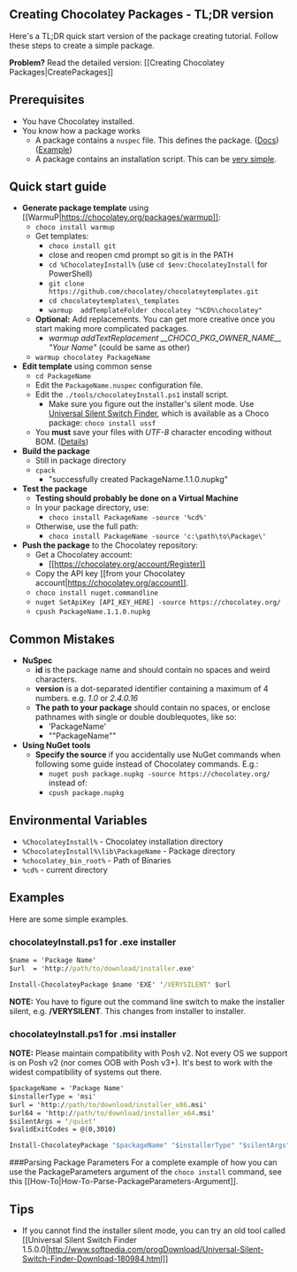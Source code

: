## Creating Chocolatey Packages - TL;DR version

Here's a TL;DR quick start version of the package creating tutorial. Follow these steps to create a simple package.

**Problem?** Read the detailed version: [[Creating Chocolatey Packages|CreatePackages]]

## Prerequisites


* You have Chocolatey installed.
* You know how a package works
  * A package contains a `nuspec` file. This defines the package. ([Docs](http://docs.nuget.org/docs/reference/nuspec-reference)) ([Example](https://github.com/chocolatey/chocolateytemplates/blob/master/_templates/chocolatey/__NAME__.nuspec))
  * A package contains an installation script. This can be [very simple](https://github.com/chocolatey/chocolatey/wiki/CreatePackagesQuickStart#examples).

## Quick start guide


* **Generate package template** using [[WarmuP|https://chocolatey.org/packages/warmup]]:
   * `choco install warmup`
   * Get templates:
      * `choco install git`
      * close and reopen cmd prompt so git is in the PATH
      * `cd %ChocolateyInstall%` (use `cd $env:ChocolateyInstall` for PowerShell)
      * `git clone https://github.com/chocolatey/chocolateytemplates.git`
      * `cd chocolateytemplates\_templates`
      * `warmup  addTemplateFolder chocolatey "%CD%\chocolatey"`
   * **Optional:** Add replacements. You can get more creative once you start making more complicated packages.
      * *warmup addTextReplacement \_\_CHOCO_PKG_OWNER_NAME\_\_ "Your Name"*
(could be same as other)
   * `warmup chocolatey PackageName`
* **Edit template** using common sense
   * `cd PackageName`
   * Edit the `PackageName.nuspec` configuration file.
   * Edit the `./tools/chocolateyInstall.ps1` install script.
     * Make sure you figure out the installer's silent mode. Use [Universal Silent Switch Finder](http://unattended.sourceforge.net/installers.php), which is available as a Choco package: `choco install ussf`
   * You __must__ save your files with _UTF-8_ character encoding without BOM. ([Details](https://github.com/chocolatey/chocolatey/wiki/CreatePackages#character-encoding))
* **Build the package**
   * Still in package directory
   * `cpack`
      * "successfully created PackageName.1.1.0.nupkg"
* **Test the package**
   * **Testing should probably be done on a Virtual Machine**
   * In your package directory, use: 
      * `choco install PackageName -source '%cd%'`
   * Otherwise, use the full path:
      * `choco install PackageName -source 'c:\path\to\Package\'`
* **Push the package** to the Chocolatey repository:
   * Get a Chocolatey account:
      * [[https://chocolatey.org/account/Register]]
   * Copy the API key [[from your Chocolatey account|https://chocolatey.org/account]].
   * `choco install nuget.commandline`
   * `nuget SetApiKey [API_KEY_HERE] -source https://chocolatey.org/`
   * `cpush PackageName.1.1.0.nupkg`

## Common Mistakes


* **NuSpec**
   * **id** is the package name and should contain no spaces and weird characters.
   * **version** is a dot-separated identifier containing a maximum of 4 numbers. e.g. _1.0_ or _2.4.0.16_
   * **The path to your package** should contain no spaces, or enclose pathnames with single or double doublequotes, like so:
      * 'PackageName'
      * ""PackageName""
* **Using NuGet tools**
   * **Specify the source** if you accidentally use NuGet commands when following some guide instead of Chocolatey commands. E.g.:
      * `nuget push package.nupkg -source https://chocolatey.org/` instead of:
      * `cpush package.nupkg`

## Environmental Variables


* `%ChocolateyInstall%` - Chocolatey installation directory
* `%ChocolateyInstall%\lib\PackageName` - Package directory
* `%chocolatey_bin_root%` - Path of Binaries
* `%cd%` - current directory

## Examples

Here are some simple examples.

### chocolateyInstall.ps1 for .exe installer

```cmd
$name = 'Package Name'
$url  = 'http://path/to/download/installer.exe'

Install-ChocolateyPackage $name 'EXE' '/VERYSILENT' $url
```

**NOTE:** You have to figure out the command line switch to make the installer silent, e.g. **/VERYSILENT**. This changes from installer to installer.

### chocolateyInstall.ps1 for .msi installer

**NOTE:** Please maintain compatibility with Posh v2. Not every OS we support is on Posh v2 (nor comes OOB with Posh v3+). It's best to work with the widest compatibility of systems out there.

```cmd
$packageName = 'Package Name'
$installerType = 'msi' 
$url = 'http://path/to/download/installer_x86.msi'
$url64 = 'http://path/to/download/installer_x64.msi'
$silentArgs = '/quiet'
$validExitCodes = @(0,3010)

Install-ChocolateyPackage "$packageName" "$installerType" "$silentArgs" "$url" "$url64"  -validExitCodes $validExitCodes
```

###Parsing Package Parameters
For a complete example of how you can use the PackageParameters argument of the ```choco install``` command, see this [[How-To|How-To-Parse-PackageParameters-Argument]].
## Tips

* If you cannot find the installer silent mode, you can try an old tool called [[Universal Silent Switch Finder 1.5.0.0|http://www.softpedia.com/progDownload/Universal-Silent-Switch-Finder-Download-180984.html]]